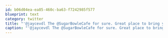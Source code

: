 ```yaml
---
id: b06d04ea-ea85-460c-ba63-f7242985f577
blueprint: text
category: twitter
title: "'@jaycevdl The @SugarBowleCafe for sure. Great place to bring your laptop and have a tasty craft brew for sure. Original Joes is decent too."
caption: "'@jaycevdl The @SugarBowleCafe for sure. Great place to bring your laptop and have a tasty craft brew for sure. Original Joes is decent too."
---
```

